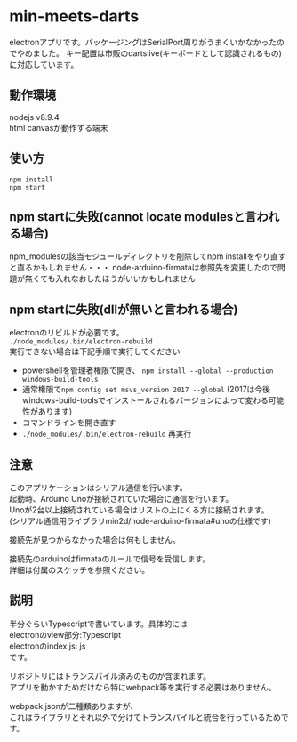 # min-meets-darts

electronアプリです。パッケージングはSerialPort周りがうまくいかなかったのでやめました。
キー配置は市販のdartslive(キーボードとして認識されるもの)に対応しています。

## 動作環境
nodejs v8.9.4  
html canvasが動作する端末  

## 使い方

```
npm install
npm start
```

## npm startに失敗(cannot locate modulesと言われる場合)
npm_modulesの該当モジュールディレクトリを削除してnpm installをやり直すと直るかもしれません・・・
node-arduino-firmataは参照先を変更したので問題が無くても入れなおしたほうがいいかもしれません


## npm startに失敗(dllが無いと言われる場合)
electronのリビルドが必要です。  
`./node_modules/.bin/electron-rebuild`  
実行できない場合は下記手順で実行してください  
* powershellを管理者権限で開き、 `npm install --global --production windows-build-tools`
* 通常権限で`npm config set msvs_version 2017 --global`
(2017は今後windows-build-toolsでインストールされるバージョンによって変わる可能性があります)
* コマンドラインを開き直す
* `./node_modules/.bin/electron-rebuild` 再実行

## 注意
このアプリケーションはシリアル通信を行います。  
起動時、Arduino Unoが接続されていた場合に通信を行います。  
Unoが2台以上接続されている場合はリストの上にくる方に接続されます。  
(シリアル通信用ライブラリmin2d/node-arduino-firmata#unoの仕様です)  
  
接続先が見つからなかった場合は何もしません。  
  
接続先のarduinoはfirmataのルールで信号を受信します。  
詳細は付属のスケッチを参照ください。  


## 説明
半分ぐらいTypescriptで書いています。具体的には  
electronのview部分:Typescript  
electronのindex.js: js  
です。  
  
リポジトリにはトランスパイル済みのものが含まれます。  
アプリを動かすためだけなら特にwebpack等を実行する必要はありません。  
  
webpack.jsonが二種類ありますが、  
これはライブラリとそれ以外で分けてトランスパイルと統合を行っているためです。
